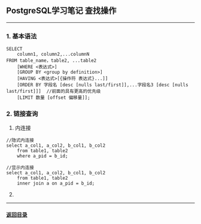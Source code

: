 ## PostgreSQL学习笔记 查找操作

---

### 1. 基本语法

```
SELECT 
	column1, column2,...columnN 
FROM table_name，table2, ...table2
    [WHERE <表达式>]
    [GROUP BY <group by definition>]
    [HAVING <表达式>[{操作符 表达式}...]]
    [ORDER BY 字段名 [desc [nulls last/first]],...字段名3 [desc [nulls last/first]]]	//前面的具有更高的优先级
    [LIMIT 数量 [offset 偏移量]];
```

### 2. 链接查询

1. 内连接

```
//隐式内连接
select a_col1, a_col2, b_col1, b_col2 
    from table1, table2 
    where a_pid = b_id;

//显示内连接
select a_col1, a_col2, b_col1, b_col2 
    from table1, table2 
    inner join a on a_pid = b_id;
```

2. 





---

#### [返回目录](./)

